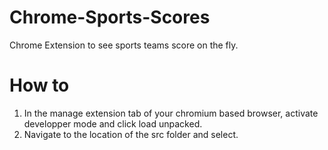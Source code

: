 # Chrome-Sports-Scores

Chrome Extension to see sports teams score on the fly.

# How to

1. In the manage extension tab of your chromium based browser, activate developper mode and click load unpacked.
2. Navigate to the location of the src folder and select.
